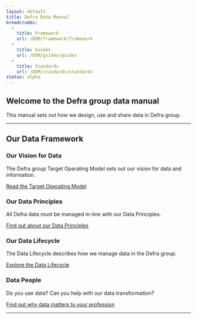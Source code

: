 ```yaml
---
layout: default
title: Defra Data Manual
breadcrumbs:
  -
    title: Framework
    url: /DDM/framework/framework
  -
    title: Guides
    url: /DDM/guides/guides
  -
    title: Standards
    url: /DDM/standards/standards
status: alpha
---
```


## Welcome to the Defra group data manual
This manual sets out how we design, use and share data in Defra group.

***
## Our Data Framework

### Our Vision for Data

The Defra group Target Operating Model sets out our vision for data and information.

[Read the Target Operating Model](https://intranet.defra.gov.uk/about-defra/what-we-do/strategy/target-operating-model)

### Our Data Principles

All Defra data must be managed in-line with our Data Principles.

[Find out about our Data Principles](/DDM/framework/principles)

### Our Data Lifecycle

The Data Lifecycle describes how we manage data in the Defra group.

[Explore the Data Lifecycle](/DDM/framework/lifecycle)

### Data People

Do you use data? Can you help with our data transformation?

[Find out why data matters to your profession]($)

***

